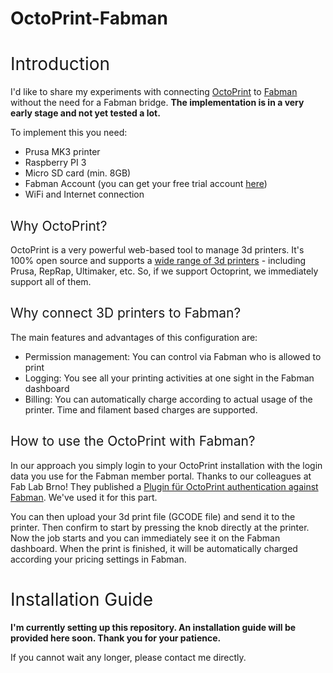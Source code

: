 # OctoPrint-Fabman
<!-- #######  YAY, I AM THE SOURCE EDITOR! #########-->
<h1><span style="font-weight: 400;">Introduction</span></h1>
<p><span style="font-weight: 400;">I'd like to share my experiments with connecting </span><a href="https://octoprint.org/"><span style="font-weight: 400;">OctoPrint</span></a><span style="font-weight: 400;"> to </span><a href="https://fabman.io"><span style="font-weight: 400;">Fabman</span></a><span style="font-weight: 400;"> without the need for a Fabman bridge. </span><strong>The implementation is in a very early stage and not yet tested a lot.</strong></p>
<p><span style="font-weight: 400;">To implement this you need:</span></p>
<ul>
<li style="font-weight: 400;"><span style="font-weight: 400;">Prusa MK3 printer</span></li>
<li style="font-weight: 400;"><span style="font-weight: 400;">Raspberry PI 3</span></li>
<li style="font-weight: 400;"><span style="font-weight: 400;">Micro SD card (min. 8GB)</span></li>
<li style="font-weight: 400;"><span style="font-weight: 400;">Fabman Account (you can get your free trial account </span><a href="https://fabman.io"><span style="font-weight: 400;">here</span></a><span style="font-weight: 400;">)</span></li>
<li style="font-weight: 400;"><span style="font-weight: 400;">WiFi and Internet connection</span></li>
</ul>
<h2><span style="font-weight: 400;">Why OctoPrint?</span></h2>
<p><span style="font-weight: 400;">OctoPrint is a very powerful web-based tool to manage 3d printers. It's 100% open source and supports a </span><a href="https://github.com/foosel/OctoPrint/wiki/Supported-Printers"><span style="font-weight: 400;">wide range of 3d printers</span></a><span style="font-weight: 400;"> - including Prusa, RepRap, Ultimaker, etc. So, if we support Octoprint, we immediately support all of them.</span></p>
<h2><span style="font-weight: 400;">Why connect 3D printers to Fabman?</span></h2>
<p><span style="font-weight: 400;">The main features and advantages of this configuration are:</span></p>
<ul>
<li style="font-weight: 400;"><span style="font-weight: 400;">Permission management: You can control via Fabman who is allowed to print</span></li>
<li style="font-weight: 400;"><span style="font-weight: 400;">Logging: You see all your printing activities at one sight in the Fabman dashboard</span></li>
<li style="font-weight: 400;"><span style="font-weight: 400;">Billing: You can automatically charge according to actual usage of the printer. Time and filament based charges are supported.</span></li>
</ul>
<h2><span style="font-weight: 400;">How to use the OctoPrint with Fabman?</span></h2>
<p><span style="font-weight: 400;">In our approach you simply login to your OctoPrint installation with the login data you use for the Fabman member portal. Thanks to our colleagues at Fab Lab Brno! They published a </span><a href="https://github.com/rplnt/octoprint-fabman-auth"><span style="font-weight: 400;">Plugin f&uuml;r OctoPrint authentication against Fabman</span></a><span style="font-weight: 400;">. We've used it for this part.</span></p>
<p><span style="font-weight: 400;">You can then upload your 3d print file (GCODE file) and send it to the printer. Then confirm to start by pressing the knob directly at the printer. Now the job starts and you can immediately see it on the Fabman dashboard. When the print is finished, it will be automatically charged according your pricing settings in Fabman.</span></p>
<h1><span style="font-weight: 400;">Installation Guide</span></h1>
<p><strong>I'm currently setting up this repository. An installation guide will be provided here soon. Thank you for your patience.&nbsp;</strong></p>
<p><span style="font-weight: 400;">If you cannot wait any longer, please contact me directly.</span></p>
